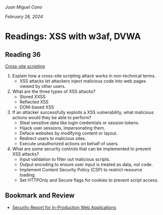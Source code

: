 *Juan Miguel Cano*

*February 26, 2024*

# Readings: XSS with w3af, DVWA

## Reading 36
[Cross-site scripting](https://portswigger.net/web-security/cross-site-scripting)

1. Explain how a cross-site scripting attack works in non-technical terms.
    - XSS attacks let attackers inject malicious code into web pages viewed by other users.
2. What are the three types of XSS attacks?
    - Stored XXSS
    - Reflected XSS
    - DOM-based XSS
3. If an attacker successfully exploits a XSS vulnerability, what malicious actions would they be able to perform?
    - Steal sensitive data like login credentials or session tokens.
    - Hijack user sessions, impersonating them.
    - Deface websites by modifying content or layout.
    - Redirect users to malicious sites.
    - Execute unauthorized actions on behalf of users.
4. What are some security controls that can be implemented to prevent XSS attacks?
    - Input validation to filter out malicious scripts.
    - Output encoding to ensure user input is treated as data, not code.
    - Implement Content Security Policy (CSP) to restrict resource loading.
    - Set HTTPOnly and Secure flags for cookies to prevent script access.
## Bookmark and Review
- [Security Report for In-Production Web Applications](https://www.rapid7.com/globalassets/_pdfs/whitepaperguide/rapid7-tcell-application-security-report.pdf)